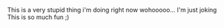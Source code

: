 This is a very stupid thing i'm doing right now 
wohooooo...
I'm just joking
This is so much fun
;)
